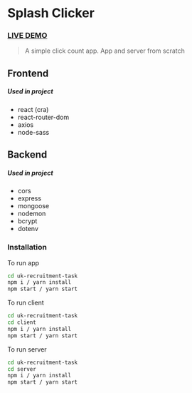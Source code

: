 # Splash Clicker

### [LIVE DEMO](https://splash-clicker.netlify.app/)

> A simple click count app. App and server from scratch

## Frontend

##### Used in project

- react (cra)
- react-router-dom
- axios
- node-sass

## Backend

##### Used in project

- cors
- express
- mongoose
- nodemon
- bcrypt
- dotenv

### Installation

To run app

```sh
cd uk-recruitment-task
npm i / yarn install
npm start / yarn start
```

To run client

```sh
cd uk-recruitment-task
cd client
npm i / yarn install
npm start / yarn start
```

To run server

```sh
cd uk-recruitment-task
cd server
npm i / yarn install
npm start / yarn start
```
